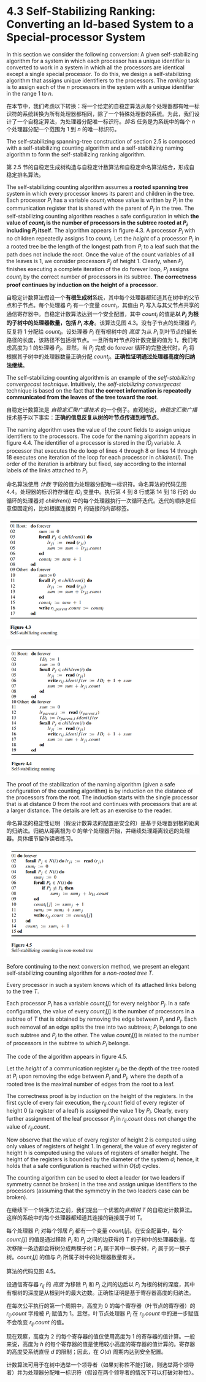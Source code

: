 # 4.3 Self-Stabilizing Ranking: Converting an Id-based System to a Special-processor System

In this section we consider the following conversion: A given self-stabilizing algorithm for a system in which each processor has a unique identifier is converted to work in a system in which all the processors are identical except a single special processor. To do this, we design a self-stabilizing algorithm that assigns unique identifiers to the processors. The *ranking* task is to assign each of the $n$ processors in the system with a unique identifier in the range 1 to $n$.

在本节中，我们考虑以下转换：将一个给定的自稳定算法从每个处理器都有唯一标识符的系统转换为所有处理器都相同，除了一个特殊处理器的系统。为此，我们设计了一个自稳定算法，为处理器分配唯一标识符。*排名* 任务是为系统中的每个 $n$ 个处理器分配一个范围为 1 到 $n$ 的唯一标识符。

The self-stabilizing spanning-tree construction of section 2.5 is composed with a self-stabilizing counting algorithm and a self-stabilizing naming algorithm to form the self-stabilizing ranking algorithm.

第 2.5 节的自稳定生成树构造与自稳定计数算法和自稳定命名算法结合，形成自稳定排名算法。

The self-stabilizing counting algorithm assumes a **rooted spanning tree** system in which every processor knows its parent and children in the tree. Each processor $P_i$ has a variable ${count}_i$ whose value is written by $P_i$ in the communication register that is shared with the parent of $P_i$ in the tree. The self-stabilizing counting algorithm reaches a safe configuration in which **the value of ${count}_i$ is the number of processors in the subtree rooted at $P_i$ including $P_i$ itself**. The algorithm appears in figure 4.3. A processor $P_i$ with no children repeatedly assigns 1 to ${count}_i$. Let the *height* of a processor $P_i$ in a rooted tree be the length of the longest path from $P_i$ to a leaf such that the path does not include the root. Once the value of the count variables of all the leaves is 1, we consider processors $P_j$ of height 1. Clearly, when $P_j$ finishes executing a complete iteration of the do forever loop, $P_j$ assigns ${count}_j$ by the correct number of processors in its subtree. **The correctness proof continues by induction on the height of a processor**.

自稳定计数算法假设一个**有根生成树**系统，其中每个处理器都知道其在树中的父节点和子节点。每个处理器 $P_i$ 有一个变量 ${count}_i$，其值由 $P_i$ 写入与其父节点共享的通信寄存器中。自稳定计数算法达到一个安全配置，其中 ${count}_i$ 的值是**以 $P_i$ 为根的子树中的处理器数量，包括 $P_i$ 本身**。该算法见图 4.3。没有子节点的处理器 $P_i$ 反复将 1 分配给 ${count}_i$。设处理器 $P_i$ 在有根树中的 *高度* 为从 $P_i$ 到叶节点的最长路径的长度，该路径不包括根节点。一旦所有叶节点的计数变量的值为 1，我们考虑高度为 1 的处理器 $P_j$。显然，当 $P_j$ 完成 do forever 循环的完整迭代时，$P_j$ 将根据其子树中的处理器数量正确分配 ${count}_j$。**正确性证明通过处理器高度的归纳法继续**。

The self-stabilizing counting algorithm is an example of the *self-stabilizing convergecast technique*. Intuitively, the *self-stabilizing convergecast* technique is based on the fact that **the correct information is repeatedly communicated from the leaves of the tree toward the root**.

自稳定计数算法是 *自稳定汇聚广播技术* 的一个例子。直观地说，*自稳定汇聚广播* 技术基于以下事实：**正确的信息反复从树的叶节点传递到根节点**。

The naming algorithm uses the value of the *count* fields to assign unique identifiers to the processors. The code for the naming algorithm appears in figure 4.4. The identifier of a processor is stored in the ${ID}_i$ variable. A processor that executes the do loop of lines 4 through 8 or lines 14 through 18 executes one iteration of the loop for each processor in $children(i)$. The order of the iteration is arbitrary but fixed, say according to the internal labels of the links attached to $P_i$.

命名算法使用 *计数* 字段的值为处理器分配唯一标识符。命名算法的代码见图 4.4。处理器的标识符存储在 ${ID}_i$ 变量中。执行第 4 到 8 行或第 14 到 18 行的 do 循环的处理器对 $children(i)$ 中的每个处理器执行一次循环迭代。迭代的顺序是任意但固定的，比如根据连接到 $P_i$ 的链接的内部标签。

![figure_4.3](images/figure_4.3.png)

![figure_4.4](images/figure_4.4.png)

The proof of the stabilization of the naming algorithm (given a safe configuration of the counting algorithm) is by induction on the distance of the processors from the root. The induction starts with the single processor that is at distance 0 from the root and continues with processors that are at a larger distance. The details are left as an exercise to the reader.

命名算法的稳定性证明（假设计数算法的配置是安全的）是基于处理器到根的距离的归纳法。归纳从距离根为 0 的单个处理器开始，并继续处理距离较远的处理器。具体细节留作读者练习。

![figure_4.5](images/figure_4.5.png)

Before continuing to the next conversion method, we present an elegant self-stabilizing counting algorithm for a *non-rooted tree* $T$.

Every processor in such a system knows which of its attached links belong to the tree $T$.

Each processor $P_i$ has a variable ${count}_i[j]$ for every neighbor $P_j$. In a safe configuration, the value of every ${count}_i[j]$ is the number of processors in a subtree of $T$ that is obtained by removing the edge between $P_i$ and $P_j$. Each such removal of an edge splits the tree into two subtrees; $P_i$ belongs to one such subtree and $P_j$ to the other. The value ${count}_i[j]$ is related to the number of processors in the subtree to which $P_i$ belongs.

The code of the algorithm appears in figure 4.5.

Let the *height* of a communication register $r_{ij}$ be the depth of the tree rooted at $P_i$ upon removing the edge between $P_i$ and $P_j$, where the depth of a rooted tree is the maximal number of edges from the root to a leaf.

The correctness proof is by induction on the height of the registers. In the first cycle of every fair execution, the $r_{ij}.count$ field of every register of height 0 (a register of a leaf) is assigned the value 1 by $P_i$. Clearly, every further assignment of the leaf processor $P_i$ in $r_{ij}.count$ does not change the value of $r_{ij}.count$.

Now observe that the value of every register of height 2 is computed using only values of registers of height 1. In general, the value of every register of height $h$ is computed using the values of registers of smaller height. The height of the registers is bounded by the diameter of the system $d$; hence, it holds that a safe configuration is reached within $O(d)$ cycles.

The counting algorithm can be used to elect a leader (or two leaders if symmetry cannot be broken) in the tree and assign unique identifiers to the processors (assuming that the symmetry in the two leaders case can be broken).

在继续下一个转换方法之前，我们提出一个优雅的*非根树* $T$ 的自稳定计数算法。这样的系统中的每个处理器都知道其连接的链接属于树 $T$。

每个处理器 $P_i$ 对每个邻居 $P_j$ 都有一个变量 ${count}_i[j]$。在安全配置中，每个 ${count}_i[j]$ 的值是通过移除 $P_i$ 和 $P_j$ 之间的边获得的 $T$ 的子树中的处理器数量。每次移除一条边都会将树分成两棵子树；$P_i$ 属于其中一棵子树，$P_j$ 属于另一棵子树。${count}_i[j]$ 的值与 $P_i$ 所属子树中的处理器数量有关。

算法的代码见图 4.5。

设通信寄存器 $r_{ij}$ 的 *高度* 为移除 $P_i$ 和 $P_j$ 之间的边后以 $P_i$ 为根的树的深度，其中有根树的深度是从根到叶的最大边数。正确性证明是基于寄存器高度的归纳法。

在每次公平执行的第一个周期中，高度为 0 的每个寄存器（叶节点的寄存器）的 $r_{ij}.count$ 字段被 $P_i$ 赋值为 1。显然，叶节点处理器 $P_i$ 在 $r_{ij}.count$ 中的进一步赋值不会改变 $r_{ij}.count$ 的值。

现在观察，高度为 2 的每个寄存器的值仅使用高度为 1 的寄存器的值计算。一般来说，高度为 $h$ 的每个寄存器的值是使用较小高度的寄存器的值计算的。寄存器的高度受系统直径 $d$ 的限制；因此，在 $O(d)$ 周期内达到安全配置。

计数算法可用于在树中选举一个领导者（如果对称性不能打破，则选举两个领导者）并为处理器分配唯一标识符（假设在两个领导者的情况下可以打破对称性）。
